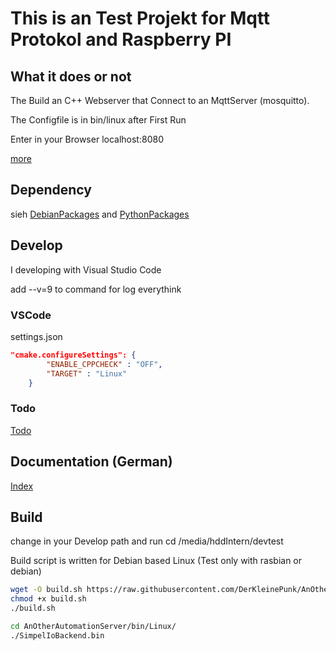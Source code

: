 # This is an Test Projekt for Mqtt Protokol and Raspberry PI

## What it does or not

The Build an C++ Webserver that Connect to an MqttServer (mosquitto).

The Configfile is in bin/linux after First Run

Enter in your Browser localhost:8080

[more](documents/Konzept.md)

## Dependency

sieh [DebianPackages](DebianPackages.txt) and [PythonPackages](PythonPackages.txt)

## Develop

I developing with Visual Studio Code

add --v=9 to command for log everythink

### VSCode

settings.json

```JSON settings.json
"cmake.configureSettings": { 
        "ENABLE_CPPCHECK" : "OFF",
        "TARGET" : "Linux"
    }
```

### Todo

[Todo](TODO.md)

## Documentation (German)

[Index](documents/Dokumentation/Index.md)

## Build

change in your Develop path and run
cd /media/hddIntern/devtest

Build script is written for Debian based Linux (Test only with rasbian or debian)

```bash
wget -O build.sh https://raw.githubusercontent.com/DerKleinePunk/AnOtherAutomationServer/master/build.sh
chmod +x build.sh
./build.sh
```

```bash
cd AnOtherAutomationServer/bin/Linux/
./SimpelIoBackend.bin
```

